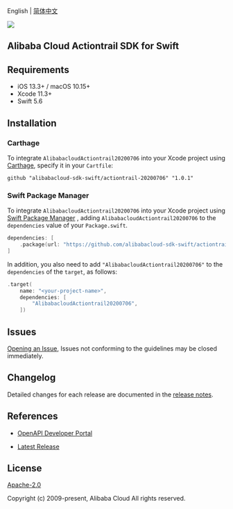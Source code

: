 English | [简体中文](README-CN.md)

![](https://aliyunsdk-pages.alicdn.com/icons/AlibabaCloud.svg)

## Alibaba Cloud Actiontrail SDK for Swift

## Requirements

- iOS 13.3+ / macOS 10.15+
- Xcode 11.3+
- Swift 5.6

## Installation

### Carthage

To integrate `AlibabacloudActiontrail20200706` into your Xcode project using [Carthage](https://github.com/Carthage/Carthage), specify it in your `Cartfile`:

```ogdl
github "alibabacloud-sdk-swift/actiontrail-20200706" "1.0.1"
```

### Swift Package Manager

To integrate `AlibabacloudActiontrail20200706` into your Xcode project using [Swift Package Manager](https://swift.org/package-manager/) , adding `AlibabacloudActiontrail20200706` to the `dependencies` value of your `Package.swift`.

```swift
dependencies: [
    .package(url: "https://github.com/alibabacloud-sdk-swift/actiontrail-20200706.git", from: "1.0.1")
]
```

In addition, you also need to add `"AlibabacloudActiontrail20200706"` to the `dependencies` of the `target`, as follows:

```swift
.target(
    name: "<your-project-name>",
    dependencies: [
        "AlibabacloudActiontrail20200706",
    ])
```

## Issues

[Opening an Issue](https://github.com/alibabacloud-sdk-swift/actiontrail-20200706/issues/new), Issues not conforming to the guidelines may be closed immediately.

## Changelog

Detailed changes for each release are documented in the [release notes](./ChangeLog.txt).

## References

* [OpenAPI Developer Portal](https://next.api.alibabacloud.com/home)
- [Latest Release](https://github.com/alibabacloud-sdk-swift/actiontrail-20200706)

## License

[Apache-2.0](http://www.apache.org/licenses/LICENSE-2.0)

Copyright (c) 2009-present, Alibaba Cloud All rights reserved.
